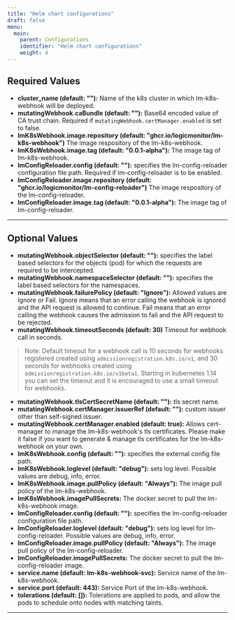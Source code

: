 ```yaml
---
title: "Helm chart configurations"
draft: false
menu:
  main:
    parent: Configurations
    identifier: "Helm chart configurations"
    weight: 4
---
```


## Required Values

- **cluster_name (default: ""):** Name of the k8s cluster in which lm-k8s-webhook will be deployed.
- **mutatingWebhook.caBundle (default: ""):** Base64 encoded value of CA trust chain. Required if `mutatingWebhook.certManager.enabled` is set to false.
- **lmK8sWebhook.image.repository (default: "ghcr.io/logicmonitor/lm-k8s-webhook")** The image respository of the lm-k8s-webhook.
- **lmK8sWebhook.image.tag (default: "0.0.1-alpha"):** The image tag of lm-k8s-webhook.
- **lmConfigReloader.config (default: ""):** specifies the lm-config-reloader configuration file path. Required if lm-config-reloader is to be enabled.
- **lmConfigReloader.image.repository (default: "ghcr.io/logicmonitor/lm-config-reloader")** The image respository of the lm-config-reloader.
- **lmConfigReloader.image.tag (default: "0.0.1-alpha"):** The image tag of lm-config-reloader.
---
## Optional Values

- **mutatingWebhook.objectSelector (default: ""):** specifies the label based selectors for the objects (pod) for which the requests are required to be intercepted.
- **mutatingWebhook.namespaceSelector (default: ""):** specifies the label based selectors for the namespaces.
- **mutatingWebhook.failurePolicy (default: "Ignore"):** Allowed values are Ignore or Fail. Ignore means that an error calling the webhook is ignored and the API request is allowed to continue. Fail means that an error calling the webhook causes the admission to fail and the API request to be rejected.
- **mutatingWebhook.timeoutSeconds (default: 30)** Timeout for webhook call in seconds.
> Note: Default timeout for a webhook call is 10 seconds for webhooks registered created using `admissionregistration.k8s.io/v1`, and 30 seconds for webhooks created using `admissionregistration.k8s.io/v1beta1`. Starting in kubernetes 1.14 you can set the timeout and it is encouraged to use a small timeout for webhooks.
- **mutatingWebhook.tlsCertSecretName (default: ""):** tls secret name.
- **mutatingWebhook.certManager.issuerRef (default: ""):** custom issuer other than self-signed issuer.
- **mutatingWebhook.certManager.enabled (default: true):** Allows cert-manager to manage the lm-k8s-webhook's tls certificates. Please make it false if you want to generate & manage tls certificates for the lm-k8s-webhook on your own.
- **lmK8sWebhook.config (default: ""):** specifies the external config file path.
- **lmK8sWebhook.loglevel (default: "debug"):** sets log level. Possible values are debug, info, error.
- **lmK8sWebhook.image.pullPolicy (default: "Always"):** The image pull policy of the lm-k8s-webhook.
- **lmK8sWebhook.imagePullSecrets:** The docker secret to pull the lm-k8s-webhook image.
- **lmConfigReloader.config (default: ""):** specifies the lm-config-reloader configuration file path.
- **lmConfigReloader.loglevel (default: "debug"):** sets log level for lm-config-reloader. Possible values are debug, info, error.
- **lmConfigReloader.image.pullPolicy (default: "Always"):** The image pull policy of the lm-config-reloader.
- **lmConfigReloader.imagePullSecrets:** The docker secret to pull the lm-config-reloader image.
- **service.name (default: lm-k8s-webhook-svc):** Service name of the lm-k8s-webhook.
- **service.port (default: 443):** Service Port of the lm-k8s-webhook.
- **tolerations (default: []):** Tolerations are applied to pods, and allow the pods to schedule onto nodes with matching taints.

---